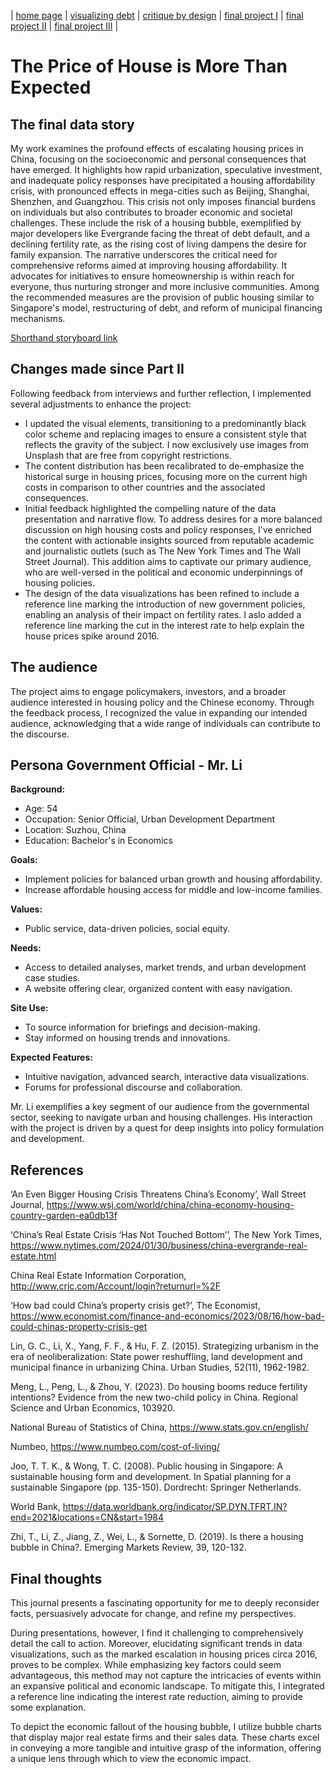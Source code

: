 | [home page](README.md) | [visualizing debt](visualizing-government-debt) | [critique by design](critique-by-design) | [final project I](final-project-part-one) | [final project II](final-project-part-two) | [final project III](final-project-part-three) |

# The Price of House is More Than Expected

## The final data story

My work examines the profound effects of escalating housing prices in China, focusing on the socioeconomic and personal consequences that have emerged. It highlights how rapid urbanization, speculative investment, and inadequate policy responses have precipitated a housing affordability crisis, with pronounced effects in mega-cities such as Beijing, Shanghai, Shenzhen, and Guangzhou. This crisis not only imposes financial burdens on individuals but also contributes to broader economic and societal challenges. These include the risk of a housing bubble, exemplified by major developers like Evergrande facing the threat of debt default, and a declining fertility rate, as the rising cost of living dampens the desire for family expansion. The narrative underscores the critical need for comprehensive reforms aimed at improving housing affordability. It advocates for initiatives to ensure homeownership is within reach for everyone, thus nurturing stronger and more inclusive communities. Among the recommended measures are the provision of public housing similar to Singapore's model, restructuring of debt, and reform of municipal financing mechanisms.

[Shorthand storyboard link](https://carnegiemellon.shorthandstories.com/the-price-of-houses-is-more-than-expected/index.html)

## Changes made since Part II
Following feedback from interviews and further reflection, I implemented several adjustments to enhance the project:

- I updated the visual elements, transitioning to a predominantly black color scheme and replacing images to ensure a consistent style that reflects the gravity of the subject. I now exclusively use images from Unsplash that are free from copyright restrictions.
- The content distribution has been recalibrated to de-emphasize the historical surge in housing prices, focusing more on the current high costs in comparison to other countries and the associated consequences.
- Initial feedback highlighted the compelling nature of the data presentation and narrative flow. To address desires for a more balanced discussion on high housing costs and policy responses, I've enriched the content with actionable insights sourced from reputable academic and journalistic outlets (such as The New York Times and The Wall Street Journal). This addition aims to captivate our primary audience, who are well-versed in the political and economic underpinnings of housing policies.
- The design of the data visualizations has been refined to include a reference line marking the introduction of new government policies, enabling an analysis of their impact on fertility rates. I aslo added a reference line marking the cut in the interest rate to help explain the house prices spike around 2016.  

## The audience
The project aims to engage policymakers, investors, and a broader audience interested in housing policy and the Chinese economy. Through the feedback process, I recognized the value in expanding our intended audience, acknowledging that a wide range of individuals can contribute to the discourse.

## Persona **Government Official - Mr. Li**

**Background:**

- Age: 54
- Occupation: Senior Official, Urban Development Department
- Location: Suzhou, China
- Education: Bachelor's in Economics

**Goals:**

- Implement policies for balanced urban growth and housing affordability.
- Increase affordable housing access for middle and low-income families.

**Values:**

- Public service, data-driven policies, social equity.

**Needs:**

- Access to detailed analyses, market trends, and urban development case studies.
- A website offering clear, organized content with easy navigation.

**Site Use:**

- To source information for briefings and decision-making.
- Stay informed on housing trends and innovations.

**Expected Features:**

- Intuitive navigation, advanced search, interactive data visualizations.
- Forums for professional discourse and collaboration.

Mr. Li exemplifies a key segment of our audience from the governmental sector, seeking to navigate urban and housing challenges. His interaction with the project is driven by a quest for deep insights into policy formulation and development.

## References
‘An Even Bigger Housing Crisis Threatens China’s Economy’, Wall Street Journal, https://www.wsj.com/world/china/china-economy-housing-country-garden-ea0db13f

‘China’s Real Estate Crisis ‘Has Not Touched Bottom’’, The New York Times, https://www.nytimes.com/2024/01/30/business/china-evergrande-real-estate.html

China Real Estate Information Corporation, http://www.cric.com/Account/login?returnurl=%2F 

‘How bad could China’s property crisis get?’, The Economist, https://www.economist.com/finance-and-economics/2023/08/16/how-bad-could-chinas-property-crisis-get

Lin, G. C., Li, X., Yang, F. F., & Hu, F. Z. (2015). Strategizing urbanism in the era of neoliberalization: State power reshuffling, land development and municipal finance in urbanizing China. Urban Studies, 52(11), 1962-1982.

Meng, L., Peng, L., & Zhou, Y. (2023). Do housing booms reduce fertility intentions? Evidence from the new two-child policy in China. Regional Science and Urban Economics, 103920.

National Bureau of Statistics of China, https://www.stats.gov.cn/english/ 

Numbeo, https://www.numbeo.com/cost-of-living/ 

Joo, T. T. K., & Wong, T. C. (2008). Public housing in Singapore: A sustainable housing form and development. In Spatial planning for a sustainable Singapore (pp. 135-150). Dordrecht: Springer Netherlands.

World Bank, https://data.worldbank.org/indicator/SP.DYN.TFRT.IN?end=2021&locations=CN&start=1984

Zhi, T., Li, Z., Jiang, Z., Wei, L., & Sornette, D. (2019). Is there a housing bubble in China?. Emerging Markets Review, 39, 120-132.

## Final thoughts

This journal presents a fascinating opportunity for me to deeply reconsider facts, persuasively advocate for change, and refine my perspectives. 

During presentations, however, I find it challenging to comprehensively detail the call to action. Moreover, elucidating significant trends in data visualizations, such as the marked escalation in housing prices circa 2016, proves to be complex. While emphasizing key factors could seem advantageous, this method may not capture the intricacies of events within an expansive political and economic landscape. To mitigate this, I integrated a reference line indicating the interest rate reduction, aiming to provide some explanation.

To depict the economic fallout of the housing bubble, I utilize bubble charts that display major real estate firms and their sales data. These charts excel in conveying a more tangible and intuitive grasp of the information, offering a unique lens through which to view the economic impact.
